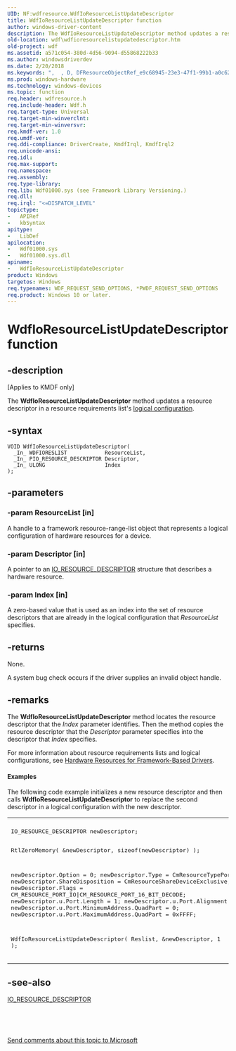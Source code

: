 ```yaml
---
UID: NF:wdfresource.WdfIoResourceListUpdateDescriptor
title: WdfIoResourceListUpdateDescriptor function
author: windows-driver-content
description: The WdfIoResourceListUpdateDescriptor method updates a resource descriptor in a resource requirements list's logical configuration.
old-location: wdf\wdfioresourcelistupdatedescriptor.htm
old-project: wdf
ms.assetid: a571c054-380d-4d56-9094-d55868222b33
ms.author: windowsdriverdev
ms.date: 2/20/2018
ms.keywords: ",  , D, DFResourceObjectRef_e9c68945-23e3-47f1-99b1-a0c62944669f.xml, I, L, R, U, W, WdfIoResourceListUpdateDescriptor, WdfIoResourceListUpdateDescriptor method, a, c, d, e, f, i, kmdf.wdfioresourcelistupdatedescriptor, o, p, r, s, t, u, wdf.wdfioresourcelistupdatedescriptor, wdfresource/WdfIoResourceListUpdateDescriptor"
ms.prod: windows-hardware
ms.technology: windows-devices
ms.topic: function
req.header: wdfresource.h
req.include-header: Wdf.h
req.target-type: Universal
req.target-min-winverclnt: 
req.target-min-winversvr: 
req.kmdf-ver: 1.0
req.umdf-ver: 
req.ddi-compliance: DriverCreate, KmdfIrql, KmdfIrql2
req.unicode-ansi: 
req.idl: 
req.max-support: 
req.namespace: 
req.assembly: 
req.type-library: 
req.lib: Wdf01000.sys (see Framework Library Versioning.)
req.dll: 
req.irql: "<=DISPATCH_LEVEL"
topictype:
-	APIRef
-	kbSyntax
apitype:
-	LibDef
apilocation:
-	Wdf01000.sys
-	Wdf01000.sys.dll
apiname:
-	WdfIoResourceListUpdateDescriptor
product: Windows
targetos: Windows
req.typenames: WDF_REQUEST_SEND_OPTIONS, *PWDF_REQUEST_SEND_OPTIONS
req.product: Windows 10 or later.
---
```


# WdfIoResourceListUpdateDescriptor function


## -description


<p class="CCE_Message">[Applies to KMDF only]

The <b>WdfIoResourceListUpdateDescriptor</b> method updates a resource descriptor in a resource requirements list's <a href="https://msdn.microsoft.com/c7a6997b-34f9-4dd9-b384-2321a8b5ce54">logical configuration</a>.


## -syntax


````
VOID WdfIoResourceListUpdateDescriptor(
  _In_ WDFIORESLIST            ResourceList,
  _In_ PIO_RESOURCE_DESCRIPTOR Descriptor,
  _In_ ULONG                   Index
);
````


## -parameters




### -param ResourceList [in]

A handle to a framework resource-range-list object that represents a logical configuration of hardware resources for a device.


### -param Descriptor [in]

A pointer to an <a href="..\miniport\ns-miniport-_io_resource_descriptor.md">IO_RESOURCE_DESCRIPTOR</a> structure that describes a hardware resource.


### -param Index [in]

A zero-based value that is used as an index into the set of resource descriptors that are already in the logical configuration that <i>ResourceList</i> specifies.


## -returns



None.

A system bug check occurs if the driver supplies an invalid object handle.






## -remarks



The <b>WdfIoResourceListUpdateDescriptor</b> method locates the resource descriptor that the <i>Index</i> parameter identifies. Then the method copies the resource descriptor that the <i>Descriptor</i> parameter specifies into the descriptor that <i>Index</i> specifies.

For more information about resource requirements lists and logical configurations, see <a href="https://docs.microsoft.com/en-us/windows-hardware/drivers/wdf/hardware-resources-for-kmdf-drivers">Hardware Resources for Framework-Based Drivers</a>.


#### Examples

The following code example initializes a new resource descriptor and then calls <b>WdfIoResourceListUpdateDescriptor</b> to replace the second descriptor in a logical configuration with the new descriptor.

<div class="code"><span codelanguage=""><table>
<tr>
<th></th>
</tr>
<tr>
<td>
<pre>IO_RESOURCE_DESCRIPTOR newDescriptor;

RtlZeroMemory(
              &amp;newDescriptor,
              sizeof(newDescriptor)
              );

newDescriptor.Option = 0;
newDescriptor.Type = CmResourceTypePort;
newDescriptor.ShareDisposition = CmResourceShareDeviceExclusive;
newDescriptor.Flags = CM_RESOURCE_PORT_IO|CM_RESOURCE_PORT_16_BIT_DECODE;
newDescriptor.u.Port.Length = 1;
newDescriptor.u.Port.Alignment = 0x01;
newDescriptor.u.Port.MinimumAddress.QuadPart = 0;
newDescriptor.u.Port.MaximumAddress.QuadPart = 0xFFFF;

WdfIoResourceListUpdateDescriptor(
                                  Reslist,
                                  &amp;newDescriptor,
                                  1
                                  );</pre>
</td>
</tr>
</table></span></div>



## -see-also

<a href="..\miniport\ns-miniport-_io_resource_descriptor.md">IO_RESOURCE_DESCRIPTOR</a>



 

 

<a href="mailto:wsddocfb@microsoft.com?subject=Documentation%20feedback [wdf\wdf]:%20WdfIoResourceListUpdateDescriptor method%20 RELEASE:%20(2/20/2018)&amp;body=%0A%0APRIVACY STATEMENT%0A%0AWe use your feedback to improve the documentation. We don't use your email address for any other purpose, and we'll remove your email address from our system after the issue that you're reporting is fixed. While we're working to fix this issue, we might send you an email message to ask for more info. Later, we might also send you an email message to let you know that we've addressed your feedback.%0A%0AFor more info about Microsoft's privacy policy, see http://privacy.microsoft.com/en-us/default.aspx." title="Send comments about this topic to Microsoft">Send comments about this topic to Microsoft</a>

